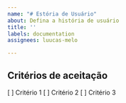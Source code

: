 ```yaml
---
name: "# Estória de Usuário"
about: Defina a história de usuário
title: ''
labels: documentation
assignees: luucas-melo

---
```


## Critérios de aceitação
[ ] Critério 1
[ ] Critério 2
[ ] Critério 3
